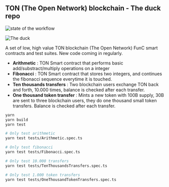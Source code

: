 ## TON (The Open Network) blockchain - The duck repo

![state of the workflow](https://github.com/fabcotech/nest-typeorm-boilerplate/actions/workflows/main.yml/badge.svg)

![The duck](https://sl.combot.org/utyaduck/webp/6xf09f98b3.webp)

A set of low, high value TON blockchain (The Open Network) FunC smart contracts and test suites. New code coming in regularly.

- **Arithmetic** : TON Smart contract that performs basic add/substract/multiply operations on a integer
- **Fibonacci** : TON Smart contract that stores two integers, and continues the fibonacci sequence everytime it is touched.
- **Ten thousands transfers** : Two blockchain users exchange TON back and forth, 10.000 times, balance is checked after each transfer.
- **One thousand token transfer** : Mints a new token with 100B supply, 30B are sent to three blockchain users, they do one thousand small token transfers. Balance is checked after each transfer.

```sh
yarn
yarn build
yarn test

# Only test arithmetic
yarn test tests/Arithmetic.spec.ts

# Only test fibonacci
yarn test tests/Fibonacci.spec.ts

# Only test 10.000 transfers
yarn test tests/TenThousandsTransfers.spec.ts

# Only test 1.000 token transfers
yarn test tests/OneThousandTokenTransfers.spec.ts
```
